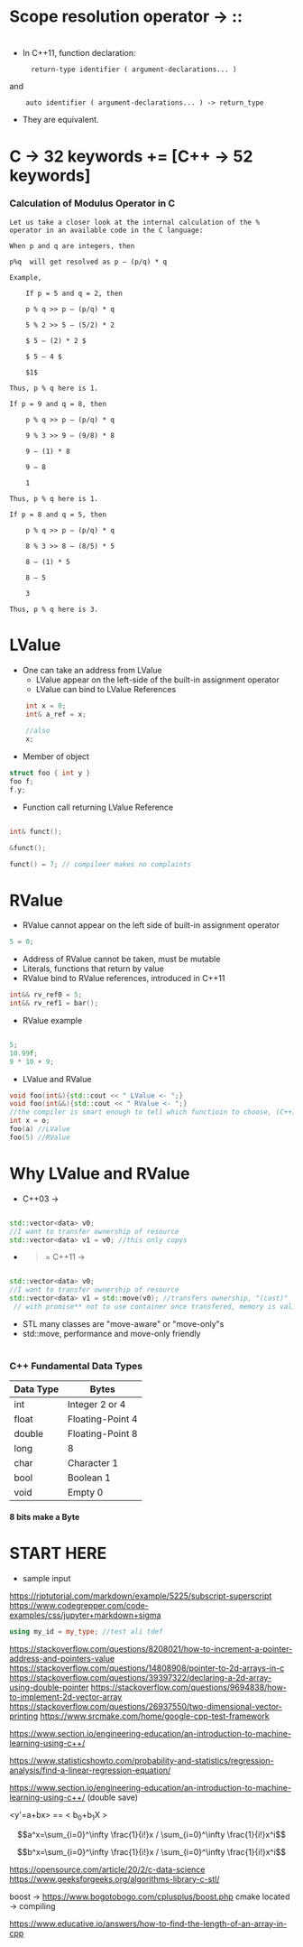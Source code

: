 # Scope resolution operator -> ::

#
##
###

- In C++11, function declaration:
        
        return-type identifier ( argument-declarations... )

and

        auto identifier ( argument-declarations... ) -> return_type

- They are equivalent.

#
##
###

# C -> 32 keywords += [C++ -> 52 keywords]

### Calculation of Modulus Operator in C
    Let us take a closer look at the internal calculation of the % operator in an available code in the C language:

    When p and q are integers, then

    p%q  will get resolved as p – (p/q) * q 

    Example,

        If p = 5 and q = 2, then 

        p % q >> p – (p/q) * q 

        5 % 2 >> 5 – (5/2) * 2 

        $ 5 – (2) * 2 $

        $ 5 – 4 $

        $1$

    Thus, p % q here is 1.

    If p = 9 and q = 8, then

        p % q >> p – (p/q) * q

        9 % 3 >> 9 – (9/8) * 8

        9 – (1) * 8

        9 – 8

        1

    Thus, p % q here is 1.

    If p = 8 and q = 5, then

        p % q >> p – (p/q) * q

        8 % 3 >> 8 – (8/5) * 5

        8 – (1) * 5

        8 – 5

        3

    Thus, p % q here is 3.

#
##
###


# LValue

- One can take an address from LValue
    - LValue appear on the left-side of the built-in assignment operator
    - LValue can bind to LValue References

```cpp
    int x = 0;
    int& a_ref = x;
    
    //also
    x;
```

- Member of object

```cpp
struct foo { int y }
foo f;
f.y;
```
- Function call returning LValue Reference

```cpp

int& funct();

&funct();

funct() = 7; // compileer makes no complaints 

```


# RValue
- RValue cannot appear on the left side of built-in assignment operator

```cpp 
5 = 0;
```

- Address of RValue cannot be taken, must be mutable
- Literals, functions that return by value
- RValue bind to RValue references, introduced in C++11

```cpp
int&& rv_ref0 = 5;
int&& rv_ref1 = bar();

```
- RValue example

```cpp

5;
10.99f;
9 * 10 + 9;

```

- LValue and RValue

```cpp
void foo(int&){std::cout << " LValue <- ";}
void foo(int&&){std::cout << " RValue <- ";}
//the compiler is smart enough to tell which functioin to choose, (C++11 >)
int x = o;
foo(a) //LValue
foo(5) //RValue

```


</ul>

# Why LValue and RValue
- C++03 ->

```cpp

std::vector<data> v0;
//I want to transfer ownership of resource
std::vector<data> v1 = v0; //this only copys

```

- >= C++11 ->

```cpp

std::vector<data> v0;
//I want to transfer ownership of resource
std::vector<data> v1 = std::move(v0); //transfers ownership, "(cast)"
 // with promise** not to use container once transfered, memory is valid, but useless**

```
- STL many classes are "move-aware" or "move-only"s
- std::move, performance and move-only friendly

#
##
###
####   

###     C++ Fundamental Data Types
|    Data Type | Bytes             |
| ------------ | ----------------- |   
| int          | Integer 2 or 4    |
| float        | Floating-Point 4  |
| double       | Floating-Point 8  |
| long         | 8                 |
| char         | Character 1       |
| bool         | Boolean 1         |
| void         | Empty 0           |
####   8 bits make a Byte

#
##
###
####   

# START HERE
- sample input
<!-- section template -->
https://riptutorial.com/markdown/example/5225/subscript-superscript
https://www.codegrepper.com/code-examples/css/jupyter+markdown+sigma
```cpp
using my_id = my_type; //test ali tdef
```
https://stackoverflow.com/questions/8208021/how-to-increment-a-pointer-address-and-pointers-value
https://stackoverflow.com/questions/14808908/pointer-to-2d-arrays-in-c
https://stackoverflow.com/questions/39397322/declaring-a-2d-array-using-double-pointer
https://stackoverflow.com/questions/9694838/how-to-implement-2d-vector-array
https://stackoverflow.com/questions/26937550/two-dimensional-vector-printing
https://www.srcmake.com/home/google-cpp-test-framework

https://www.section.io/engineering-education/an-introduction-to-machine-learning-using-c++/

https://www.statisticshowto.com/probability-and-statistics/regression-analysis/find-a-linear-regression-equation/

https://www.section.io/engineering-education/an-introduction-to-machine-learning-using-c++/  (double save)

<y'=a+bx> == < b<sub>0</sub>+b<sub>1</sub>X >

$$a^x=\sum_{i=0}^\infty \frac{1}{i!}x / \sum_{i=0}^\infty \frac{1}{i!}x^i$$


$$b^x=\sum_{i=0}^\infty \frac{1}{i!}x / \sum_{i=0}^\infty \frac{1}{i!}x^i$$

https://opensource.com/article/20/2/c-data-science
https://www.geeksforgeeks.org/algorithms-library-c-stl/

boost -> https://www.bogotobogo.com/cplusplus/boost.php
cmake located -> compiling

https://www.educative.io/answers/how-to-find-the-length-of-an-array-in-cpp
